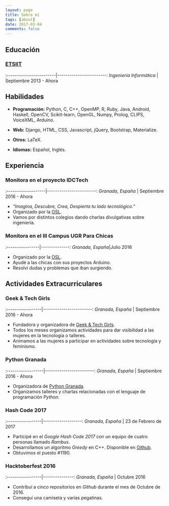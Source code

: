 ```yaml
---
layout: page
title: Sobre mí
tags: [about]
date: 2017-03-04
comments: false
---
```


## Educación

### <a href="http://etsiit.ugr.es" target="_blank">ETSIIT</a>

:------------------------|------------------------:
*Ingeniería Informática* | Septiembre 2013 - Ahora

## Habilidades

* __Programación:__ Python, C, C++, OpenMP, R, Ruby, Java, Android, Haskell, OpenCV, Scikit-learn, OpenGL, Numpy, Prolog, CLIPS, VoiceXML, Arduino.

* __Web:__ Django, HTML, CSS, Javascript, jQuery, Bootstrap, Materialize.

* __Otros:__ LaTeX.

* __Idiomas:__ Español, Inglés.

## Experiencia

### Monitora en el proyecto IDCTech

:-------------------|------------------------:
*Granada, España*   | Septiembre 2016 - Ahora

* _"Imagina, Descubre, Crea, Despierta tu lado tecnológico."_
* Organizado por la <a href="http://osl.ugr.es/" target="_black">OSL</a>.
* Vamos por distintos colegios dando charlas divulgativas sobre ingeniería.

### Monitora en el III Campus UGR Para Chicas

:----------------|--------------:
*Granada, España*|Julio 2016

* Organizado por la <a href="http://osl.ugr.es/" target="_black">OSL</a>.
* Ayudé a las chicas con sus proyectos Arduino.
* Resolví dudas y problemas que iban surgiendo.

## Actividades Extracurriculares

### Geek & Tech Girls

:-----------------|------------------------:
*Granada, España* | Septiembre 2016 - Ahora

* Fundadora y organizadora de <a href="http://geekandtechgirls.github.io/" target="_blank">Geek & Tech Girls</a>.
* Todos los meses organizamos actividades para dar visibilidad a las mujeres en la tecnología o talleres.
* Animamos a las mujeres a participar en actividades sobre tecnología y feminismo.

### Python Granada

:------------------|------------------------:
*Granada, España*  | Septiembre 2016 - Ahora

* Organizadora de <a href="https://www.python-granada.es/" target="_blank">Python Granada</a>.
* Organizamos talleres y charlas relacionadas con el lenguaje de programación _Python_.

### Hash Code 2017

:-----------------|-------------------:
*Granada, España* | 23 de Febrero de 2017

* Participé en el _Google Hash Code 2017_ con un equipo de cuatro personas llamado _Rambus_.
* Desarrollamos un algoritmo _Greedy_ en C++. Disponible en <a href="https://github.com/erseco/google_hashcode_2017" target="_blank">Github</a>.
* Obtuvimos el puesto #1190.

### Hacktoberfest 2016

:-----------------|---------------:
*Granada, España* | Octubre 2016

* Contribuí a cinco repositorios en _Github_ durante el mes de Octubre de 2016.
* Conseguí una camiseta y varias pegatinas.
